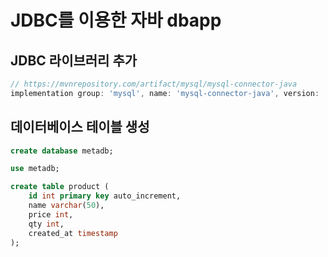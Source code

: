 # JDBC를 이용한 자바 dbapp

## JDBC 라이브러리 추가
```gradle
// https://mvnrepository.com/artifact/mysql/mysql-connector-java
implementation group: 'mysql', name: 'mysql-connector-java', version: '8.0.30'
```

## 데이터베이스 테이블 생성
```sql
create database metadb;

use metadb;

create table product (
	id int primary key auto_increment,
    name varchar(50),
    price int,
    qty int,
    created_at timestamp
);
```
